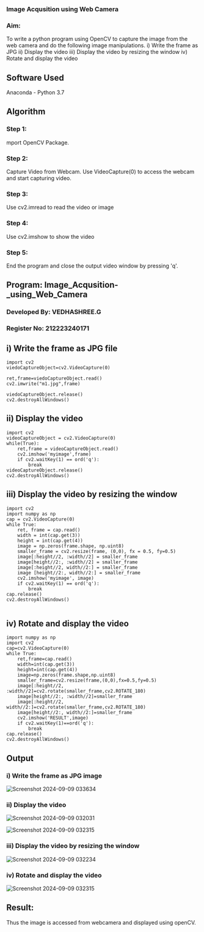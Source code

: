 ### Image Acqusition using Web Camera
### Aim:
To write a python program using OpenCV to capture the image from the web camera and do the following image manipulations.
i) Write the frame as JPG 
ii) Display the video 
iii) Display the video by resizing the window
iv) Rotate and display the video

## Software Used
Anaconda - Python 3.7
## Algorithm
### Step 1:
mport OpenCV Package.

### Step 2:
Capture Video from Webcam. Use VideoCapture(0) to access the webcam and start capturing video.

### Step 3:
Use cv2.imread to read the video or image

### Step 4:
Use cv2.imshow to show the video

### Step 5:
End the program and close the output video window by pressing 'q'.

## Program: Image_Acqusition-_using_Web_Camera
### Developed By: VEDHASHREE.G
### Register No: 212223240171

## i) Write the frame as JPG file
```
import cv2
viedoCaptureObject=cv2.VideoCapture(0)

ret,frame=viedoCaptureObject.read()
cv2.imwrite("m1.jpg",frame)

viedoCaptureObject.release()
cv2.destroyAllWindows()
```
## ii) Display the video
```
import cv2
videoCaptureObject = cv2.VideoCapture(0)
while(True):
    ret,frame = videoCaptureObject.read()
    cv2.imshow('myimage',frame)
    if cv2.waitKey(1) == ord('q'):
        break
videoCaptureObject.release()
cv2.destroyAllWindows()
```




## iii) Display the video by resizing the window
```
import cv2
import numpy as np
cap = cv2.VideoCapture(0)
while True:
    ret, frame = cap.read() 
    width = int(cap.get(3))
    height = int(cap.get(4))
    image = np.zeros(frame.shape, np.uint8) 
    smaller_frame = cv2.resize(frame, (0,0), fx = 0.5, fy=0.5) 
    image[:height//2, :width//2] = smaller_frame
    image[height//2:, :width//2] = smaller_frame
    image[:height//2, width//2:] = smaller_frame 
    image [height//2:, width//2:] = smaller_frame
    cv2.imshow('myimage', image)
    if cv2.waitKey(1) == ord('q'):
        break
cap.release()
cv2.destroyAllWindows()


```


## iv) Rotate and display the video
```
import numpy as np
import cv2
cap=cv2.VideoCapture(0)
while True:
    ret,frame=cap.read()
    width=int(cap.get(3))
    height=int(cap.get(4))
    image=np.zeros(frame.shape,np.uint8)
    smaller_frame=cv2.resize(frame,(0,0),fx=0.5,fy=0.5)
    image[:height//2, :width//2]=cv2.rotate(smaller_frame,cv2.ROTATE_180)
    image[height//2:, :width//2]=smaller_frame
    image[:height//2, width//2:]=cv2.rotate(smaller_frame,cv2.ROTATE_180)
    image[height//2:, width//2:]=smaller_frame
    cv2.imshow('RESULT',image)
    if cv2.waitKey(1)==ord('q'):
        break
cap.release()
cv2.destroyAllWindows()
```
## Output

### i) Write the frame as JPG image

![Screenshot 2024-09-09 033634](https://github.com/user-attachments/assets/43c1245b-7400-4385-8e55-74a1d2cd4b47)


### ii) Display the video
![Screenshot 2024-09-09 032031](https://github.com/user-attachments/assets/746c5a18-f1bb-4b33-adb6-c7d464e0a423)

![Screenshot 2024-09-09 032315](https://github.com/user-attachments/assets/438df644-54d3-475a-aa06-32022c62a0e7)

### iii) Display the video by resizing the window

![Screenshot 2024-09-09 032234](https://github.com/user-attachments/assets/a7410b9b-c69e-4058-a6d9-d62431a604ea)

### iv) Rotate and display the video
![Screenshot 2024-09-09 032315](https://github.com/user-attachments/assets/8c83a3ff-1676-4e4f-9d0a-d397aa7d5b1b)


## Result:
Thus the image is accessed from webcamera and displayed using openCV.
